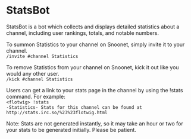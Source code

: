 StatsBot
========

StatsBot is a bot which collects and displays detailed statistics about a channel, including user rankings, totals, and notable numbers.

To summon Statistics to your channel on Snoonet, simply invite it to your channel.  
`/invite #channel Statistics`

To remove Statistics from your channel on Snoonet, kick it out like you would any other user.  
`/kick #channel Statistics`

Users can get a link to your stats page in the channel by using the !stats command. For example:  
`<flotwig> !stats`  
`-Statistics- Stats for this channel can be found at http://stats.irc.so/%23%23flotwig.html`

Note: Stats are not generated instantly, so it may take an hour or two for your stats to be generated initially. Please be patient.